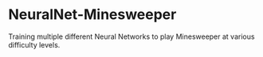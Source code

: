 # NeuralNet-Minesweeper
Training multiple different Neural Networks to play Minesweeper at various difficulty levels. 

